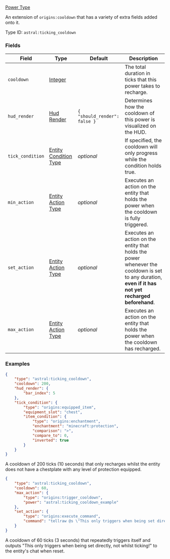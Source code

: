 [Power Type](https://origins.readthedocs.io/en/1.10.0/types/power_types/)

An extension of `origins:cooldown` that has a variety of extra fields added onto it.

Type ID: `astral:ticking_cooldown`

### Fields

| Field            | Type                                                                                            | Default                      | Description                                                                                                                                          |
| ---------------- | ----------------------------------------------------------------------------------------------- | ---------------------------- | ---------------------------------------------------------------------------------------------------------------------------------------------------- |
| `cooldown`       | [Integer](https://origins.readthedocs.io/en/latest/types/data_types/integer/)                   |                              | The total duration in ticks that this power takes to recharge.                                                                                       |
| `hud_render`     | [Hud Render](https://origins.readthedocs.io/en/1.10.0/types/data_types/hud_render/)             | `{ "should_render": false }` | Determines how the cooldown of this power is visualized on the HUD.                                                                                  |
| `tick_condition` | [Entity Condition Type](https://origins.readthedocs.io/en/1.10.0/types/entity_condition_types/) | *optional*                   | If specified, the cooldown will only progress while the condition holds true.                                                                        |
| `min_action`     | [Entity Action Type](https://origins.readthedocs.io/en/1.10.0/types/entity_action_types/)       | *optional*                   | Executes an action on the entity that holds the power when the cooldown is fully triggered.                                                          |
| `set_action`     | [Entity Action Type](https://origins.readthedocs.io/en/1.10.0/types/entity_action_types/)       | *optional*                   | Executes an action on the entity that holds the power whenever the cooldown is set to any duration, **even if it has not yet recharged beforehand**. |
| `max_action`     | [Entity Action Type](https://origins.readthedocs.io/en/1.10.0/types/entity_action_types/)       | *optional*                   | Executes an action on the entity that holds the power when the cooldown has recharged.                                                               |

### Examples

```json
{
    "type": "astral:ticking_cooldown",
    "cooldown": 200,
    "hud_render": {
        "bar_index": 5
    },
    "tick_condition": {
        "type": "origins:equipped_item",
        "equipment_slot": "chest",
        "item_condition": {
            "type": "origins:enchantment",
            "enchantment": "minecraft:protection",
            "comparison": ">",
            "compare_to": 0,
            "inverted": true
        }
    }
}
```

A cooldown of 200 ticks (10 seconds) that only recharges whilst the entity does not have a chestplate with any level
of protection equipped.

```json
{
    "type": "astral:ticking_cooldown",
    "cooldown": 60,
    "max_action": {
        "type": "origins:trigger_cooldown",
        "power": "astral:ticking_cooldown_example"
    },
    "set_action": {
        "type": "origins:execute_command",
        "command": "tellraw @s \"This only triggers when being set directly, not whilst ticking!\""
    }
}
```

A cooldown of 60 ticks (3 seconds) that repeatedly triggers itself and outputs "This only triggers when being set
directly, not whilst ticking!" to the entity's chat when reset.
